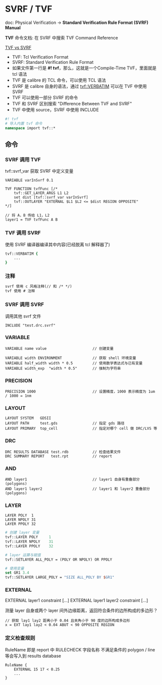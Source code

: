 
# SVRF / TVF

doc: Physical Verification -> **Standard Verification Rule Format (SVRF) Manual**

**TVF**  命令文档: 在 SVRF 中搜索 TVF Command Reference

[TVF vs SVRF](https://blog.csdn.net/graymount/article/details/106640839)

* TVF: Tcl Verification Format
* SVRF: Standard Verification Rule Format
* 如果文件第一行是 **#! tvf**，那么，这就是一个Compile-Time TVF，里面就是 tcl 语法
* TVF 是 calibre 的 TCL 命令，可以使用 TCL 语法
* SVRF 是 calibre 自身的语法，通过 [tvf::VERBATIM](#verbatim) 可以在 TVF 中使用 SVRF
* TVF 可以使用一部分 SVRF 的命令
* TVF 和 SVRF 区别搜索 "Difference Between TVF and SVRF"
* TVF 中使用 source，SVRF 中使用 INCLUDE

```tcl
#! tvf
# 导入内置 tvf 命令
namespace import tvf::*
```

## 命令

### SVRF 调用 TVF

tvf::svrf_var 获取 SVRF 中定义变量

```svrf
VARIABLE varInSvrf 0.1

TVF FUNCTION tvfFunc [/*
    tvf::GET_LAYER_ARGS L1 L2
    set dist [tvf::svrf_var varInSvrf]
    tvf::OUTLAYER "EXTERNAL $L1 $L2 <= $dist REGION OPPOSITE"
*/]

// 将 A，B 传给 L1，L2
layer1 = TVF tvfFunc A B
```

### TVF 调用 SVRF

使用 SVRF 编译器编译其中内容(已经脱离 tcl 解释器了)

```tcl
tvf::VERBATIM {
    ...
}
```

### 注释

```txt
svrf 使用 c 风格注释(// 和 /* */)
tvf 使用 # 注释
```

### SVRF 调用 SVRF

调用其他 svrf 文件

```svrf
INCLUDE "test.drc.svrf"
```

### VARIABLE

```svrf
VARIABLE name value                     // 创建变量

VARIABLE width ENVIRONMENT              // 获取 shell 环境变量
VARIABLE half_width width * 0.5         // 使用数学表达式与已有变量
VARIABLE width_exp  "width * 0.5"       // 强制为字符串
```

### PRECISION

```svrf
PRECISION 1000                          // 设置精度，1000 表示精度为 1um / 1000 = 1nm
```

### LAYOUT

```svrf
LAYOUT SYSTEM   GDSII
LAYOUT PATH     test.gds                // 指定 gds 路径
LAYOUT PRIMARY  top_cell                // 指定对哪个 cell 做 DRC/LVS 等
```

### DRC

```svrf
DRC RESULTS DATABASE test.rdb           // 检查结果文件
DRC SUMMARY REPORT   test.rpt           // report
```

### AND

```svrf
AND layer1                              // layer1 自身有重叠部分(polygons)
AND layer1 layer2                       // layer1 和 layer2 重叠部分(polygons)
```

### LAYER

```svrf
LAYER POLY  1
LAYER NPOLY 31
LAYER PPOLY 32
```

```tcl
# 创建 layer 变量
tvf::LAYER POLY     1
tvf::LAYER NPOLY    31
tvf::LAYER PPOLY    32

# layer 运算与赋值
tvf::SETLAYER ALL_POLY = (POLY OR NPOLY) OR PPOLY

# 使用变量
set GR1 3.4
tvf::SETLAYER LARGE_POLY = "SIZE ALL_POLY BY $GR1"
```

### EXTERNAL

EXTERNAL layer1 constraint [...]
EXTERNAL layer1 layer2 constraint [...]

测量 layer 自身或两个 layer 间外边缘距离，返回符合条件的边所构成的多边形？

```svrf
// 获取 lay1 lay2 距离小于 0.04 且夹角小于 90 度的边所构成多边形
x = EXT lay1 lay2 < 0.04 ABUT < 90 OPPOSITE REGION
```

### 定义检查规则

RuleName 即是 report 中 RULECHECK 字段名称
不满足条件的 polygon / line 等会写入到 results database

```svrf
RuleName {
    EXTERNAL 15 17 < 0.25
    ...
}
```
